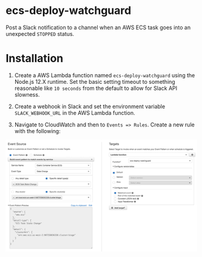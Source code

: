 # ecs-deploy-watchguard

Post a Slack notification to a channel when an AWS ECS task goes into an unexpected `STOPPED` status.

# Installation

1. Create a AWS Lambda function named `ecs-deploy-watchguard` using the Node.js 12.X runtime. Set the basic setting timeout to something reasonable like `10 seconds` from the default to allow for Slack API slowness.

2. Create a webhook in Slack and set the environment variable `SLACK_WEBHOOK_URL` in the AWS Lambda function.

3. Navigate to CloudWatch and then to `Events => Rules`. Create a new rule with the following:

![CloudWatch Events Rule](images/cloudwatch-rule.png)
